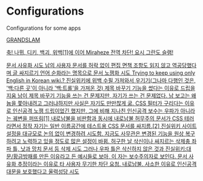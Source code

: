 # Configurations
Configurations for some apps

<a href=https://truth.miraheze.org/wiki/PlavorSeol>GRANDSLAM</h1>

축! 나뮈, 디키, 백괴, 위백[1]에 이어 Miraheze 전역 차단! 요시 그란도 슬램!


문서 사유화 시도
남의 사용자 문서를 허락 없이 편집
면책 조항도 읽지 않고 역공당했다며 글 싸지르기
언어 순화라는 명목으로 문서 노잼화 시도
Trying to keep using only English in Korean wiki.?
진실위키에 위백 수필 가져와서 우기기(그나마 다행인 것은, '백:다른 곳'이 아니라 '백:트롤'을 가져온 것)
제목 바꾸기 기능을 썼다는 이유로 드립을 지움
남이 제목 바꾸기 기능을 쓰는 건 문제지만, 자기가 쓰는 건 문제없다.
남 보고는 왜 늅을 쫓아내려고 그러냐하지만 사실은 자기도 만만찮게 굶.
CSS 필터가 구리다는 이유로 인신공격
노잼 드립이었긴 했지만, 그에 비해 지나친 인신공격
보수는 우파가 아니라는 궤변을 퍼뜨림[1]
내로남불을 비판함과 동시에 내로남불
허무주의 문서가 CSS 테러라면서 정작 자기는 일반 이름공간에 테스트용 CSS 문서를 싸지름.[2]
진실위키 사이트 설정을 대규모로 논의 없이 변경하려 시도함. 지금도 사무관은 변경된 기능을 원상 복구하려고 노력하고 있을 정도로 많은 설정이 바뀜.
허구한 날 삭신이나 싸지르는 삭제충
좌파 틀, 낫과 망치 문서 등 삭제 시도
그러나 우파 틀은 삭신하지 않은 것과 진실위키:대문/황금방패를 만든 이유라고 든 예시들로 보아, 이 자는 보수주의자로 보인다.
문서 사유화 추정이라는 이유로 타 사용자 무기한 차단 요청. 내로남불.
사소한 이유로 인신공격
대문을 보호했다고 울력성당 시도
